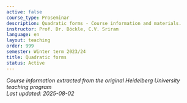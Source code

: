 ```yaml
---
active: false
course_type: Proseminar
description: Quadratic forms - Course information and materials.
instructor: Prof. Dr. Böckle, C.V. Sriram
language: en
layout: teaching
order: 999
semester: Winter term 2023/24
title: Quadratic forms
status: Active
---
```



*Course information extracted from the original Heidelberg University teaching program*  
*Last updated: 2025-08-02*